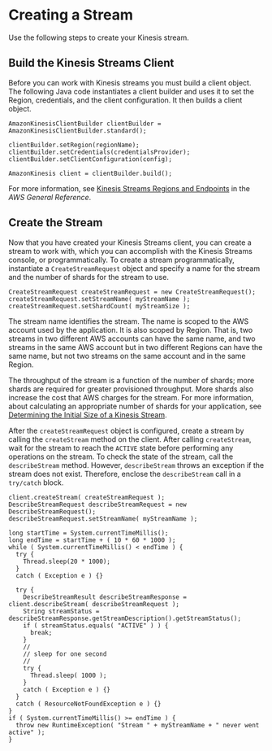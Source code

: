 # Creating a Stream<a name="kinesis-using-sdk-java-create-stream"></a>

Use the following steps to create your Kinesis stream\.

## Build the Kinesis Streams Client<a name="kinesis-using-sdk-java-create-client"></a>

Before you can work with Kinesis streams you must build a client object\. The following Java code instantiates a client builder and uses it to set the Region, credentials, and the client configuration\. It then builds a client object\. 

```
AmazonKinesisClientBuilder clientBuilder = AmazonKinesisClientBuilder.standard();
        
clientBuilder.setRegion(regionName);
clientBuilder.setCredentials(credentialsProvider);
clientBuilder.setClientConfiguration(config);
        
AmazonKinesis client = clientBuilder.build();
```

For more information, see [Kinesis Streams Regions and Endpoints](http://docs.aws.amazon.com/general/latest/gr/rande.html#ak_region) in the *AWS General Reference*\.

## Create the Stream<a name="kinesis-using-sdk-java-create-the-stream"></a>

Now that you have created your Kinesis Streams client, you can create a stream to work with, which you can accomplish with the Kinesis Streams console, or programmatically\. To create a stream programmatically, instantiate a `CreateStreamRequest` object and specify a name for the stream and the number of shards for the stream to use\.

```
CreateStreamRequest createStreamRequest = new CreateStreamRequest();
createStreamRequest.setStreamName( myStreamName );
createStreamRequest.setShardCount( myStreamSize );
```

The stream name identifies the stream\. The name is scoped to the AWS account used by the application\. It is also scoped by Region\. That is, two streams in two different AWS accounts can have the same name, and two streams in the same AWS account but in two different Regions can have the same name, but not two streams on the same account and in the same Region\.

The throughput of the stream is a function of the number of shards; more shards are required for greater provisioned throughput\. More shards also increase the cost that AWS charges for the stream\. For more information, about calculating an appropriate number of shards for your application, see [Determining the Initial Size of a Kinesis Stream](amazon-kinesis-streams.md#how-do-i-size-a-stream)\.

 After the `createStreamRequest` object is configured, create a stream by calling the `createStream` method on the client\. After calling `createStream`, wait for the stream to reach the `ACTIVE` state before performing any operations on the stream\. To check the state of the stream, call the `describeStream` method\. However, `describeStream` throws an exception if the stream does not exist\. Therefore, enclose the `describeStream` call in a `try/catch` block\. 

```
client.createStream( createStreamRequest );
DescribeStreamRequest describeStreamRequest = new DescribeStreamRequest();
describeStreamRequest.setStreamName( myStreamName );

long startTime = System.currentTimeMillis();
long endTime = startTime + ( 10 * 60 * 1000 );
while ( System.currentTimeMillis() < endTime ) {
  try {
    Thread.sleep(20 * 1000);
  } 
  catch ( Exception e ) {}
  
  try {
    DescribeStreamResult describeStreamResponse = client.describeStream( describeStreamRequest );
    String streamStatus = describeStreamResponse.getStreamDescription().getStreamStatus();
    if ( streamStatus.equals( "ACTIVE" ) ) {
      break;
    }
    //
    // sleep for one second
    //
    try {
      Thread.sleep( 1000 );
    }
    catch ( Exception e ) {}
  }
  catch ( ResourceNotFoundException e ) {}
}
if ( System.currentTimeMillis() >= endTime ) {
  throw new RuntimeException( "Stream " + myStreamName + " never went active" );
}
```